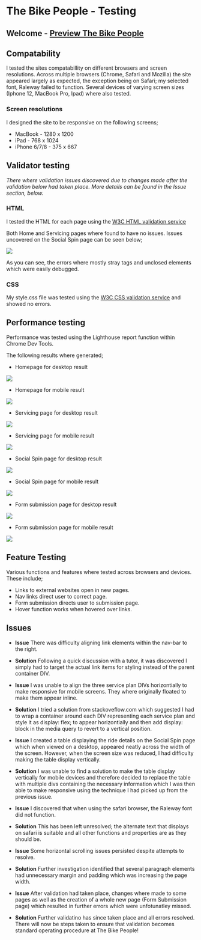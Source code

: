 # The Bike People - Testing

## Welcome - [Preview The Bike People](https://jamitag.github.io/The-Bike-People/)

## Compatability

I tested the sites compatabillity on different browsers and screen resolutions. Across multiple browsers 
(Chrome, Safari and Mozilla) the site appeared largely as expected, the exception being on Safari; 
my selected font, Raleway failed to function. Several devices of varying screen sizes 
(Iphone 12, MacBook Pro, Ipad) where also tested.

### Screen resolutions

I designed the site to be responsive on the following screens;

- MacBook - 1280 x 1200
- iPad	- 768 x 1024
- iPhone 6/7/8 - 375 x 667

## Validator testing 

<i>There where validation issues discovered due to changes made after the validation below had taken place. More details can be found in the Issue section, below.</i>

### HTML

I tested the HTML for each page using the [W3C HTML validation service](https://validator.w3.org/nu/)

Both Home and Servicing pages where found to have no issues. Issues uncovered on the Social Spin page can 
be seen below;

<img src="assets/images/readme-images/social_spin_validation_issue.webp">

As you can see, the errors where mostly stray tags and unclosed elements which were easily debugged.

### CSS

My style.css file was tested using the [W3C CSS validation service](https://jigsaw.w3.org/css-validator/) and 
showed no errors.

## Performance testing

Performance was tested using the Lighthouse report function within Chrome Dev Tools.

The following results where generated;

- Homepage for desktop result

<img src="assets/images/readme-images/homepage_desktop.png">

- Homepage for mobile result

<img src="assets/images/readme-images/homepage_mobile.png">

- Servicing page for desktop result

<img src="assets/images/readme-images/servicing_desktop.png">

- Servicing page for mobile result

<img src="assets/images/readme-images/servicing_mobile.png">

- Social Spin page for desktop result

<img src="assets/images/readme-images/social_spins_desktop.png">

- Social Spin page for mobile result

<img src="assets/images/readme-images/social_spins_mobile.png">

- Form submission page for desktop result

<img src="assets/images/readme-images/submission_desktop.png">

- Form submission page for mobile result

<img src="assets/images/readme-images/submission_mobile.png">

## Feature Testing

Various functions and features where tested across browsers and devices. These include;

- Links to external websites open in new pages.
- Nav links direct user to correct page.
- Form submission directs user to submission page.
- Hover function works when hovered over links.

## Issues

- <b>Issue</b>
There was difficulty aligning link elements within the nav-bar to the right.

- <b>Solution</b>
Following a quick discussion with a tutor, it was discovered I simply had to target the actual link items 
for styling instead of the parent container DIV.

- <b>Issue</b>
I was unable to align the three service plan DIVs horizontially to make responsive for mobile screens. 
They where originally floated to make them appear inline.

- <b>Solution</b>
I tried a solution from stackoveflow.com which suggested I had to wrap a container around each DIV 
representing each service plan and style it as display: flex; to appear horizontially and then add 
display: block in the media query to revert to a vertical position.

- <b>Issue</b>
I created a table displaying the ride details on the Social Spin page which when viewed on a desktop, appeared 
neatly across the width of the screen. However, when the screen size was reduced, I had difficulty making the 
table display vertically.

- <b>Solution</b>
I was unable to find a solution to make the table display vertically for mobile devices and therefore decided 
to replace the table with multiple divs containing the necessary information which I was then able to make 
responsive using the technique I had picked up from the previous issue.

- <b>Issue</b>
I discovered that when using the safari browser, the Raleway font did not function.

- <b>Solution</b>
This has been left unresolved; the alternate text that displays on safari is suitable and all other functions and properties are as they should be.

- <b>Issue</b>
Some horizontal scrolling issues persisted despite attempts to resolve.

- <b>Solution</b>
Further investigation identified that several paragraph elements had unnecessary margin and padding which was increasing the page width.

- <b>Issue</b>
After validation had taken place, changes where made to some pages as well as the creation of a whole new page (Form Submission page) which resulted in further errors which were unfotunatley missed.

- <b>Solution</b>
Further validatino has since taken place and all errors resolved. There will now be steps taken to ensure that validation becomes standard operating procedure at The Bike People!
